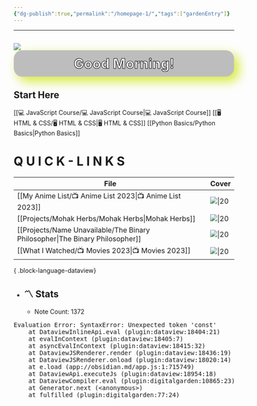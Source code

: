 ```yaml
---
{"dg-publish":true,"permalink":"/homepage-1/","tags":["gardenEntry"]}
---
```


---

<h2><span><div style="text-align: center;"><img src="https://external-content.duckduckgo.com/iu/?u=https%3A%2F%2Fi.pinimg.com%2Foriginals%2Ff1%2Feb%2F10%2Ff1eb10869f9163cb04dd8d7303ca676c.png&amp;f=1&amp;nofb=1&amp;ipt=ef4e9e4b4df94d2cb2281456b86b9e1f322673dc6dfc69ea4d984d10d39ff671&amp;ipo=images" style="display: block; margin: auto;" referrerpolicy="no-referrer"> <h2 style="background: rgba( 0, 0, 0, 0.25 ); box-shadow: 0 8px 32px 0 rgba( 31, 38, 135, 0.37 ); backdrop-filter: blur( 4px ); -webkit-backdrop-filter: blur( 4px ); border-radius: 10px; border: 1px solid rgba( 255, 255, 255, 0.18 ); -webkit-box-shadow: 10px 10px 24px 0px rgba(214,235,52,1); -moz-box-shadow: 10px 10px 24px 0px rgba(214,235,52,1); box-shadow: 10px 10px 24px 0px rgba(214,235,52,1); border-radius: 20px; padding: 10px; color:white; -webkit-text-stroke: 1px black; text-stroke: 1px black; max-width: 500px; margin: 0 auto;">Good Morning!</h2></div></span></h2>

## Start Here
[[💻 JavaScript Course/💻 JavaScript Course\|💻 JavaScript Course]]
[[🖥️ HTML & CSS/🖥️ HTML & CSS\|🖥️ HTML & CSS]]
[[Python Basics/Python Basics\|Python Basics]]
# Q U I C K - L I N K S
| File                                                                            | Cover                                                                                    |
| ------------------------------------------------------------------------------- | ---------------------------------------------------------------------------------------- |
| [[My Anime List/📺 Anime List 2023\|📺 Anime List 2023]]                     | ![\|20](https://wallpapers-clan.com/wp-content/uploads/2022/12/anime-eyes-gif-pfp-1.gif) |
| [[Projects/Mohak Herbs/Mohak Herbs\|Mohak Herbs]]                            | ![\|20](https://i.ibb.co/280Hg9p/MH-LOGO-GIF1.gif)                                       |
| [[Projects/Name Unavailable/The Binary Philosopher\|The Binary Philosopher]] | ![\|20](https://i.ibb.co/1GyKctn/The-Binary-Philosopher.gif)                             |
| [[What I Watched/📺 Movies 2023\|📺 Movies 2023]]                            | ![\|20](https://i.pinimg.com/originals/6c/f2/9b/6cf29b5cd2a4e926597900b618f5477a.gif)    |

{ .block-language-dataview}
- ## 〽️ Stats
	-  Note Count: 1372

<pre class="dataview dataview-error">Evaluation Error: SyntaxError: Unexpected token 'const'
    at DataviewInlineApi.eval (plugin:dataview:18404:21)
    at evalInContext (plugin:dataview:18405:7)
    at asyncEvalInContext (plugin:dataview:18415:32)
    at DataviewJSRenderer.render (plugin:dataview:18436:19)
    at DataviewJSRenderer.onload (plugin:dataview:18020:14)
    at e.load (app://obsidian.md/app.js:1:715749)
    at DataviewApi.executeJs (plugin:dataview:18954:18)
    at DataviewCompiler.eval (plugin:digitalgarden:10865:23)
    at Generator.next (&lt;anonymous&gt;)
    at fulfilled (plugin:digitalgarden:77:24)</pre>